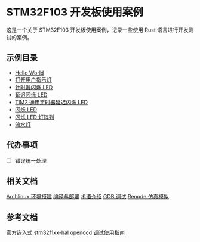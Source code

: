 # STM32F103 开发板使用案例

这是一个关于 STM32F103 开发板使用案例，记录一些使用 Rust 语言进行开发测试的案例。

## 示例目录

- [Hello World](./app/helloworld)
- [打开用户指示灯](./app/turns_user_led)
- [计时器闪烁 LED](./app/timer_blinky)
- [延迟闪烁 LED](./app/delay_blinky)
- [TIM2 通用定时器延迟闪烁 LED](./app/tim2_timer_delay_blinky)
- [闪烁 LED](./app/blinky)
- [闪烁 LED 灯阵列](./app/blinky_led_array)
- [流水灯](./app/led_flow_light)

## 代办事项

- [ ] 错误统一处理

## 相关文档

[Archlinux 环境搭建](./docs/Archlinux环境搭建.md)
[编译与部署](./docs/编译与部署.md)
[术语介绍](./docs/术语介绍.md)
[GDB 调试](./docs/GDB调试.md)
[Renode 仿真模拟](./docs/Renode仿真模拟.md)

## 参考文档

[官方嵌入式](https://www.rust-lang.org/zh-CN/what/embedded)
[stm32f1xx-hal](https://github.com/stm32-rs/stm32f1xx-hal)
[openocd 调试使用指南](https://www.python100.com/html/5F3U4P5L64PA.html)
